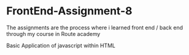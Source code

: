 # FrontEnd-Assignment-8
The assignments are the process where i learned front end / back end through my course in Route academy

Basic Application of javascript within HTML
